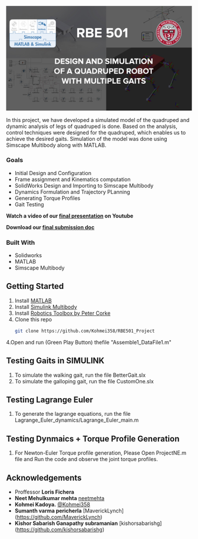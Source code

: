 <!-- ABOUT THE PROJECT -->
[![Product Name Screen Shot][product-screenshot]](https://youtu.be/84nr0pFNmIE)

In this project, we have developed a simulated model of the quadruped and dynamic analysis of legs of quadruped is done. Based on the analysis, control techniques were designed for the quadruped, which enables us to achieve the desired gaits. Simulation of the model was done using Simscape Multibody along with MATLAB.

### Goals
* Initial Design and Configuration
* Frame assignment and Kinematics computation
* SolidWorks Design and Importing to Simscape Multibody
* Dynamics Formulation and Trajectory PLanning
* Generating Torque Profiles
* Gait Testing


**Watch a video of our [final presentation](https://youtu.be/84nr0pFNmIE) on Youtube**

**Download our [final submission doc](https://docs.google.com/document/d/1isP2y5EyYgsyj1HRhtxLBZyQ3JKt5DbxevlvPPygO1I/edit?usp=sharing)**

### Built With

* Solidworks
* MATLAB
* Simscape Multibody

<!-- GETTING STARTED -->
## Getting Started

1. Install [MATLAB](https://www.oracle.com/technetwork/java/javase/downloads/index.html)
2. Install [Simulink Multibody](https://www.oracle.com/technetwork/java/javase/downloads/index.html)
3. Install [Robotics Toolbox by Peter Corke](https://gluonhq.com/products/scene-builder/)
4. Clone this repo
   ```sh
   git clone https://github.com/Kohmei358/RBE501_Project
   ```
4.Open and run (Green Play Button) thefile "Assemble1_DataFile1.m"

## Testing Gaits in SIMULINK

1. To simulate the walking gait, run the file BetterGait.slx
2. To simulate the galloping gait, run the file CustomOne.slx

## Testing Lagrange Euler

1. To generate the lagrange equations, run the file Lagrange_Euler_dynamics/Lagrange_Euler_main.m

## Testing Dynmaics + Torque Profile Generation

1. For Newton-Euler Torque profile generation, Please Open ProjectNE.m file and Run the code and observe the joint torque profiles.

<!-- ACKNOWLEDGEMENTS -->
## Acknowledgements
* Proffessor **Loris Fichera**
* **Neet Mehulkumar mehta** [neetmehta](https://github.com/neetmehta)
* **Kohmei Kadoya.** [@Kohmei358](https://github.com/Kohmei358)
* **Sumanth varma pericherla** [MaverickLynch] (https://github.com/MaverickLynch)
* **Kishor Sabarish Ganapathy subramanian** [kishorsabarishg] (https://github.com/kishorsabarishg)

[product-screenshot]: RBE501Poster.jpg
